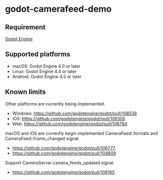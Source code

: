 # godot-camerafeed-demo

## Requirement

[Godot Engine](https://godotengine.org/)

## Supported platforms

- macOS: Godot Engine 4.0 or later
- Linux: Godot Engine 4.4 or later
- Android: Godot Engine 4.5 or later

## Known limits

Other platforms are currently being implemented.

- Windows: https://github.com/godotengine/godot/pull/108538
- iOS: https://github.com/godotengine/godot/pull/106305
- Web: https://github.com/godotengine/godot/pull/106784

macOS and iOS are currently begin implemented CameraFeed::formats and CameraFeed::frame_changed signal.

- https://github.com/godotengine/godot/pull/106777
- https://github.com/godotengine/godot/pull/104809

Support CameraServer.camera_feeds_updated signal.

- https://github.com/godotengine/godot/pull/108165

